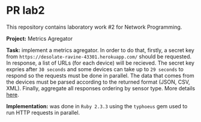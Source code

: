 # PR lab2

This repository contains laboratory work #2 for Network Programming. 

**Project:** Metrics Agregator

**Task:** implement a metrics agregator. In order to do that, firstly, a secret key from `https://desolate-ravine-43301.herokuapp.com/` should be requested. In response, a list of URLs (for each device) will be recieved. The secret key expries after `30 seconds` and some devices can take up to `29 seconds` to respond so the requests must be done in parallel. The data that comes from the devices must be parsed according to the returned format (JSON, CSV, XML). Finally, aggregate all responses ordering by sensor type. More details [here](https://github.com/Alexx-G/PR-labs/blob/master/lab2.md#metrics-aggregator).

**Implementation:** was done in `Ruby 2.3.3` using the `typhoeus` gem used to run HTTP requests in parallel. 
